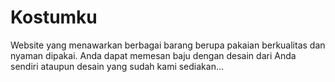 # Kostumku

Website yang menawarkan berbagai barang berupa pakaian berkualitas dan nyaman dipakai. Anda dapat memesan baju dengan desain dari Anda sendiri ataupun desain yang sudah kami sediakan...
